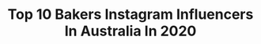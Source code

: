 ---
title: Top 10 Bakers Instagram Influencers In Australia In 2020
description: Identify the most popular Instagram accounts on inBeat.
platform: Instagram
profiles:
  - username: "dabakerboy"
    fullname: >-
      Baker Boy
    location: "Australia"
    followers: 61823
    engagement: 369
    commentsToLikes: 0.021037
    avatar: "https://scontent-ams4-1.cdninstagram.com/v/t51.2885-19/s320x320/90647809_679175155956440_1551721703510376448_n.jpg?_nc_ht=scontent-ams4-1.cdninstagram.com&_nc_ohc=Hnrf-yvI7AMAX8T-X-J&oh=545ae292c070e41817ef1f59ec99065a&oe=5EB8FFB1"
    verified: true
    hashtags: "#hottest100, #firefightaustralia, #moves, #movewithme"
  - username: "amy_minichiello_"
    fullname: >-
      FOOD-STORIES-MEMORIES
    location: "Australia"
    followers: 2137
    engagement: 1434
    commentsToLikes: 0.331243
    avatar: "https://scontent-ams4-1.cdninstagram.com/v/t51.2885-19/s320x320/53845883_296594127668090_1381500724956889088_n.jpg?_nc_ht=scontent-ams4-1.cdninstagram.com&_nc_ohc=pCa1z8UPWIUAX8wE1nO&oh=20305ad5ec2466dd5ad45213ba98835f&oe=5EBB921C"
    verified: false
    hashtags: "#recipesinthemail, #womensupportingwomen"
  - username: "waltoncakeboutique"
    fullname: >-
      Katherine Walton
    location: "Australia"
    followers: 358033
    engagement: 483
    commentsToLikes: 0.085080
    avatar: "https://scontent-amt2-1.cdninstagram.com/v/t51.2885-19/s320x320/69430207_1179450252246536_6429965108998307840_n.jpg?_nc_ht=scontent-amt2-1.cdninstagram.com&_nc_ohc=4BJqB9zITnkAX_eZSFC&oh=c9a2f47138cb1ecfe3e8743945b20ce9&oe=5EB9836A"
    verified: false
    hashtags: "#cake, #cakes, #cakerecipe, #vanillacake"
  - username: "walla_abueid"
    fullname: >-
      Walla Abu-Eid
    location: "Australia"
    followers: 34407
    engagement: 282
    commentsToLikes: 0.149817
    avatar: "https://scontent-lhr8-1.cdninstagram.com/v/t51.2885-19/s320x320/58423609_521425421729384_6163925291266736128_n.jpg?_nc_ht=scontent-lhr8-1.cdninstagram.com&_nc_ohc=-XTRGPm2ZAEAX_-Qz8n&oh=bde60ee80185749c1c677b4c4e115a87&oe=5EBB93EF"
    verified: false
    hashtags: "#biscoff, #bakinglove, #share, #sweet"
  - username: "miller_baker"
    fullname: >-
      𝐉𝐨𝐫𝐝𝐚𝐧 𝐌𝐢𝐥𝐥𝐞𝐫
    location: "Australia"
    followers: 41357
    engagement: 300
    commentsToLikes: 0.024308
    avatar: "https://scontent-ams4-1.cdninstagram.com/v/t51.2885-19/s320x320/83753226_1030066870711116_5459143401628762112_n.jpg?_nc_ht=scontent-ams4-1.cdninstagram.com&_nc_ohc=U6qieC9tkDUAX9qUE_Z&oh=837ba589cda75674674b61823ff9f516&oe=5EB25639"
    verified: false
    hashtags: "#alldayeveryday, #baking, #soylinseed, #realbread"
  - username: "jobarrett"
    fullname: >-
      Jo Barrett
    location: "Australia"
    followers: 16161
    engagement: 396
    commentsToLikes: 0.027866
    avatar: "https://scontent-lhr8-1.cdninstagram.com/v/t51.2885-19/s320x320/30946345_1770699442952735_2342069602361540608_n.jpg?_nc_ht=scontent-lhr8-1.cdninstagram.com&_nc_ohc=VuUxHrkGqhIAX9bnJfr&oh=fe5e1a76215ee6d5e93e7f70f9733b92&oe=5EB9F388"
    verified: false
    hashtags: "#home, #byebyecar, #cheeseburger, #excitedforthefuture"
  - username: "vickiee_yo"
    fullname: >-
      Vickie Liu 🙊
    location: "Australia"
    followers: 321203
    engagement: 176
    commentsToLikes: 0.016524
    avatar: "https://scontent-lhr8-1.cdninstagram.com/v/t51.2885-19/s320x320/28154135_1206154252851601_8791133473147453440_n.jpg?_nc_ht=scontent-lhr8-1.cdninstagram.com&_nc_ohc=Y2r1r2ebEnUAX9E3ryJ&oh=1831278f8f8d7d9da7a05c9cb0282296&oe=5EB9830C"
    verified: true
    hashtags: "#spon, #nothingmore, #givingtuesday, #restaurantsforrelief"
  - username: "katherine_sabbath"
    fullname: >-
      Katherine Sabbath
    location: "Australia"
    followers: 499119
    engagement: 152
    commentsToLikes: 0.045312
    avatar: "https://scontent-ams4-1.cdninstagram.com/v/t51.2885-19/s320x320/21910987_120915281946684_6522197581764755456_n.jpg?_nc_ht=scontent-ams4-1.cdninstagram.com&_nc_ohc=NWJ3VJ5I_J8AX8GiX3L&oh=2271cfe9f22d311910d22b591f2f0c83&oe=5EBCC072"
    verified: true
    hashtags: "#giveaway, #marimekkoaustralia, #madeformakers, #australianbushfires"
  - username: "aimanhakimridza"
    fullname: >-
      Aiman Hakim Ridza
    location: "Australia"
    followers: 1385618
    engagement: 577
    commentsToLikes: 0.003071
    avatar: "https://scontent-ams4-1.cdninstagram.com/v/t51.2885-19/s320x320/85117772_220803015625376_8933556933734957056_n.jpg?_nc_ht=scontent-ams4-1.cdninstagram.com&_nc_ohc=CEPC9ZD9IQcAX_Qrgsp&oh=caefdf6f2baaeb31cd9cc6477b033fc2&oe=5EB7433A"
    verified: false
    hashtags: "#garminmalaysia, #zaramalaysia, #sponsored, #garminfenix6xprosolar"
  - username: "tuscan_baker"
    fullname: >-
      Brock
    location: "Australia"
    followers: 78630
    engagement: 727
    commentsToLikes: 0.025253
    avatar: "https://scontent-bos3-1.cdninstagram.com/v/t51.2885-19/s320x320/91975254_565244161013223_5254046614321889280_n.jpg?_nc_ht=scontent-bos3-1.cdninstagram.com&_nc_ohc=WkQrCjnB7C0AX-Lfo_B&oh=217190455bdc6983efead6836d64d023&oe=5EB9415A"
    verified: false
    hashtags: "#recipe, #food52grams, #pastrychef, #2019"
---